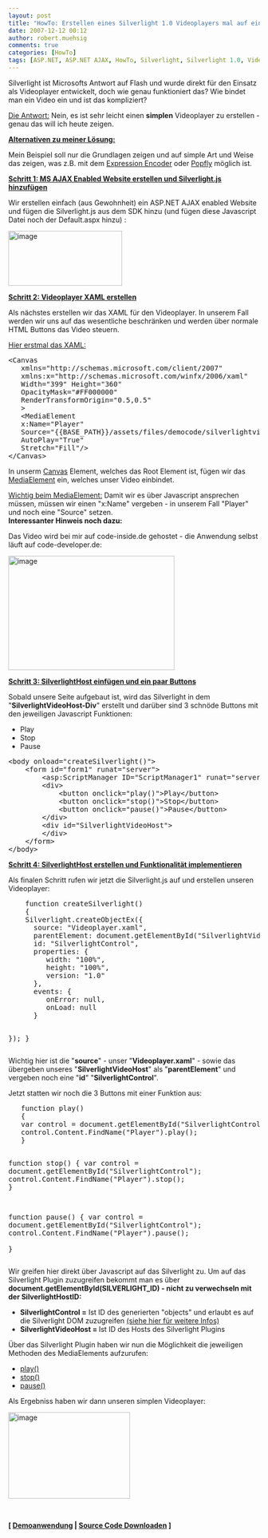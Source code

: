 ```yaml
---
layout: post
title: "HowTo: Erstellen eines Silverlight 1.0 Videoplayers mal auf einfache Weise"
date: 2007-12-12 00:12
author: robert.muehsig
comments: true
categories: [HowTo]
tags: [ASP.NET, ASP.NET AJAX, HowTo, Silverlight, Silverlight 1.0, Videoplayer]
---
```

<p>Silverlight ist Microsofts Antwort auf Flash und wurde direkt für den Einsatz als Videoplayer entwickelt, doch wie genau funktioniert das? Wie bindet man ein Video ein und ist das kompliziert?</p> <p><u>Die Antwort:</u> Nein, es ist sehr leicht einen <strong>simplen</strong> Videoplayer zu erstellen - genau das will ich heute zeigen.</p> <p><u><strong>Alternativen zu meiner Lösung:</strong></u></p> <p>Mein Beispiel soll nur die Grundlagen zeigen und auf simple Art und Weise das zeigen, was z.B. mit dem <a href="http://www.microsoft.com/expression/products/overview.aspx?key=encoder" target="_blank">Expression Encoder</a> oder <a href="http://www.popfly.ms/" target="_blank">Popfly</a> möglich ist.</p> <p><strong><u>Schritt 1: MS AJAX Enabled Website erstellen und Silverlight.js hinzufügen</u></strong></p> <p>Wir erstellen einfach (aus Gewohnheit) ein ASP.NET AJAX enabled Website und fügen die Silverlight.js aus dem SDK hinzu (und fügen diese Javascript Datei noch der Default.aspx hinzu) :</p> <p><a href="{{BASE_PATH}}/assets/wp-images/image186.png"><img style="border-top-width: 0px; border-left-width: 0px; border-bottom-width: 0px; border-right-width: 0px" height="110" alt="image" src="{{BASE_PATH}}/assets/wp-images/image-thumb165.png" width="228" border="0"></a> </p> <p><strong><u>Schritt 2: Videoplayer XAML erstellen</u></strong></p> <p>Als nächstes erstellen wir das XAML für den Videoplayer. In unserem Fall werden wir uns auf das wesentliche beschränken und werden über normale HTML Buttons das Video steuern.</p> <p><u>Hier erstmal das XAML:</u></p> <div class="CodeFormatContainer"><pre class="csharpcode">&lt;Canvas
   xmlns=<span class="str">"http://schemas.microsoft.com/client/2007"</span>
   xmlns:x=<span class="str">"http://schemas.microsoft.com/winfx/2006/xaml"</span>
   Width=<span class="str">"399"</span> Height=<span class="str">"360"</span>
   OpacityMask=<span class="str">"#FF000000"</span>
   RenderTransformOrigin=<span class="str">"0.5,0.5"</span>
   &gt;
   &lt;MediaElement
   x:Name=<span class="str">"Player"</span>
   Source=<span class="str">"{{BASE_PATH}}/assets/files/democode/silverlightvideoplayer/Lake.wmv"</span>
   AutoPlay=<span class="str">"True"</span>
   Stretch=<span class="str">"Fill"</span>/&gt;
&lt;/Canvas&gt;</pre></div>
<p>In unserm <a href="http://msdn2.microsoft.com/en-us/library/bb188312.aspx" target="_blank">Canvas</a> Element, welches das Root Element ist, fügen wir das <a href="http://msdn2.microsoft.com/en-us/library/bb188356.aspx" target="_blank">MediaElement</a> ein, welches unser Video einbindet.</p>
<p><u>Wichtig beim MediaElement:</u> Damit wir es über Javascript ansprechen müssen, müssen wir einen "x:Name" vergeben - in unserem Fall "Player" und noch eine "Source" setzen.<br><strong>Interessanter Hinweis noch dazu:</strong></p>
<p>Das Video wird bei mir auf code-inside.de gehostet - die Anwendung selbst läuft auf code-developer.de:</p>
<p><a href="{{BASE_PATH}}/assets/wp-images/image187.png"><img style="border-top-width: 0px; border-left-width: 0px; border-bottom-width: 0px; border-right-width: 0px" height="229" alt="image" src="{{BASE_PATH}}/assets/wp-images/image-thumb166.png" width="333" border="0"></a> </p>
<p><strong><u>Schritt 3: SilverlightHost einfügen und ein paar Buttons</u></strong></p>
<p>Sobald unsere Seite aufgebaut ist, wird das Silverlight in dem "<strong>SilverlightVideoHost-Div</strong>" erstellt und darüber sind 3 schnöde Buttons mit den jeweiligen Javascript Funktionen:</p>
<ul>
<li>Play 
<li>Stop 
<li>Pause</li></ul>
<div class="CodeFormatContainer"><pre class="csharpcode">&lt;body onload=<span class="str">"createSilverlight()"</span>&gt;
    &lt;form id=<span class="str">"form1"</span> runat=<span class="str">"server"</span>&gt;
        &lt;asp:ScriptManager ID=<span class="str">"ScriptManager1"</span> runat=<span class="str">"server"</span> /&gt;
        &lt;div&gt;
            &lt;button onclick=<span class="str">"play()"</span>&gt;Play&lt;/button&gt;
            &lt;button onclick=<span class="str">"stop()"</span>&gt;Stop&lt;/button&gt;
            &lt;button onclick=<span class="str">"pause()"</span>&gt;Pause&lt;/button&gt;
        &lt;/div&gt;
        &lt;div id=<span class="str">"SilverlightVideoHost"</span>&gt;
        &lt;/div&gt;
    &lt;/form&gt;
&lt;/body&gt;</pre></div>
<p><strong><u>Schritt 4: SilverlightHost erstellen und Funktionalität implementieren</u></strong></p>
<p>Als finalen Schritt rufen wir jetzt die Silverlight.js auf und erstellen unseren Videoplayer:</p>
<div class="CodeFormatContainer"><pre class="csharpcode">    function createSilverlight()
    {
    Silverlight.createObjectEx({
      source: <span class="str">"Videoplayer.xaml"</span>,
      parentElement: document.getElementById(<span class="str">"SilverlightVideoHost"</span>),
      id: <span class="str">"SilverlightControl"</span>,
      properties: {
         width: <span class="str">"100%"</span>,
         height: <span class="str">"100%"</span>,
         version: <span class="str">"1.0"</span>
      },
      events: {
         onError: <span class="kwrd">null</span>,
         onLoad: <span class="kwrd">null</span>
      }

   });
   }</pre></div>Wichtig hier ist die "<strong>source</strong>" - unser "<strong>Videoplayer.xaml</strong>" - sowie das übergeben unseres "<strong>SilverlightVideoHost</strong>" als "<strong>parentElement</strong>" und vergeben noch eine "<strong>id</strong>" "<strong>SilverlightControl</strong>". 
<p>Jetzt statten wir noch die 3 Buttons mit einer Funktion aus:</p>
<div class="CodeFormatContainer"><pre class="csharpcode">   function play()
   {
   var control = document.getElementById(<span class="str">"SilverlightControl"</span>);
   control.Content.FindName(<span class="str">"Player"</span>).play();   
   }
   
   function stop()
   {
   var control = document.getElementById(<span class="str">"SilverlightControl"</span>);
   control.Content.FindName(<span class="str">"Player"</span>).stop();
   }
   
   function pause()
   {
   var control = document.getElementById(<span class="str">"SilverlightControl"</span>);
   control.Content.FindName(<span class="str">"Player"</span>).pause();   
   }</pre></div>
<p>Wir greifen hier direkt über Javascript auf das Silverlight zu. Um auf das Silverlight Plugin zuzugreifen bekommt man es über <strong>document.getElementById(SILVERLIGHT_ID) - nicht zu verwechseln mit der SilverlightHostID:</strong></p>
<ul>
<li><strong>SilverlightControl =</strong> Ist ID des generierten "objects" und erlaubt es auf die Silverlight DOM zuzugreifen <a href="http://weblogs.asp.net/jgalloway/archive/2007/10/31/silverlight-doesn-t-require-any-javascript.aspx" target="_blank">(siehe hier für weitere Infos)</a>
<li><strong>SilverlightVideoHost = </strong>Ist ID des Hosts des Silverlight Plugins</li></ul>
<p> Über das Silverlight Plugin haben wir nun die Möglichkeit die jeweiligen Methoden des MediaElements aufzurufen:</p>
<ul>
<li><a href="http://msdn2.microsoft.com/en-us/library/bb188290.aspx" target="_blank">play()</a></li>
<li><a href="http://msdn2.microsoft.com/en-us/library/bb188291.aspx" target="_blank">stop()</a></li>
<li><a href="http://msdn2.microsoft.com/en-us/library/bb188289.aspx" target="_blank">pause()</a></li></ul>
<p>Als Ergebniss haben wir dann unseren simplen Videoplayer:</p>
<p><a href="{{BASE_PATH}}/assets/wp-images/image188.png"><img style="border-right: 0px; border-top: 0px; border-left: 0px; border-bottom: 0px" height="173" alt="image" src="{{BASE_PATH}}/assets/wp-images/image-thumb167.png" width="244" border="0"></a> </p>
<p>&nbsp;</p>
<p><strong>[ <a href="http://code-developer.de/democode/silverlightvideoplayer/" target="_blank">Demoanwendung</a> | <a href="{{BASE_PATH}}/assets/files/democode/silverlightvideoplayer/silverlightvideoplayer.zip" target="_blank">Source Code Downloaden</a> ]</strong></p>
